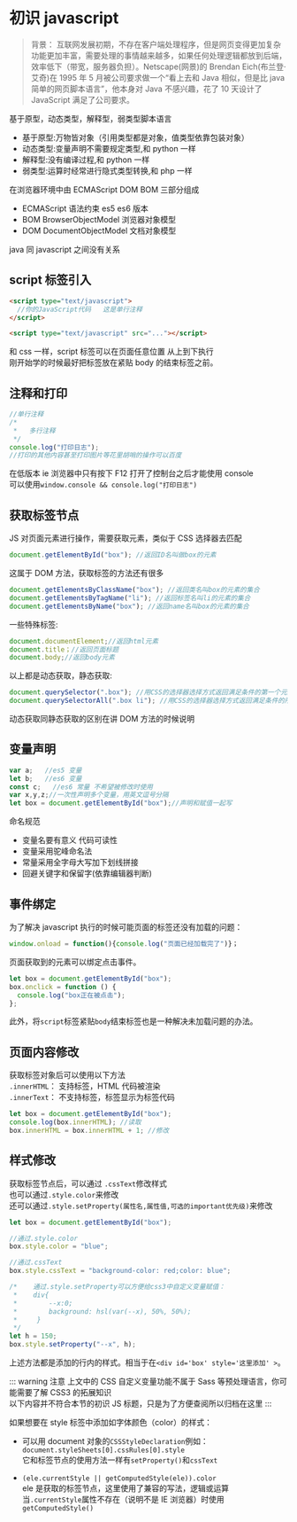 # 初识 javascript

> 背景： 互联网发展初期，不存在客户端处理程序，但是网页变得更加复杂功能更加丰富，需要处理的事情越来越多，如果任何处理逻辑都放到后端，效率低下（带宽，服务器负担）。Netscape(网景)的 Brendan Eich(布兰登·艾奇)在 1995 年 5 月被公司要求做一个“看上去和 Java 相似，但是比 java 简单的网页脚本语言”，他本身对 Java 不感兴趣，花了 10 天设计了 JavaScript 满足了公司要求。

基于原型，动态类型，解释型，弱类型脚本语言

- 基于原型:万物皆对象（引用类型都是对象，值类型依靠包装对象）
- 动态类型:变量声明不需要规定类型,和 python 一样
- 解释型:没有编译过程,和 python 一样
- 弱类型:运算时经常进行隐式类型转换,和 php 一样

在浏览器环境中由 ECMAScript DOM BOM 三部分组成

- ECMAScript 语法约束 es5 es6 版本
- BOM BrowserObjectModel 浏览器对象模型
- DOM DocumentObjectModel 文档对象模型

java 同 javascript 之间没有关系

## script 标签引入

```html
<script type="text/javascript">
  //你的JavaScript代码   这是单行注释
</script>
```

```html
<script type="text/javascript" src="..."></script>
```

和 css 一样，script 标签可以在页面任意位置 从上到下执行  
刚开始学的时候最好把标签放在紧贴 body 的结束标签之前。

## 注释和打印

```js
//单行注释
/*
 *   多行注释
 */
console.log("打印日志");
//打印的其他内容甚至打印图片等花里胡哨的操作可以百度
```

在低版本 ie 浏览器中只有按下 F12 打开了控制台之后才能使用 console  
可以使用`window.console && console.log("打印日志")`

## 获取标签节点

JS 对页面元素进行操作，需要获取元素，类似于 CSS 选择器去匹配

```js
document.getElementById("box"); //返回ID名叫做box的元素
```

这属于 DOM 方法，获取标签的方法还有很多

```js
document.getElementsByClassName("box"); //返回类名叫box的元素的集合
document.getElementsByTagName("li"); //返回标签名叫li的元素的集合
document.getElementsByName("box"); //返回name名叫box的元素的集合
```

一些特殊标签:

```js
document.documentElement;//返回html元素
document.title；//返回页面标题
document.body;//返回body元素
```

以上都是动态获取，静态获取:

```js
document.querySelector(".box"); //用CSS的选择器选择方式返回满足条件的第一个元素
document.querySelectorAll(".box li"); //用CSS的选择器选择方式返回满足条件的所有的元素集合
```

动态获取同静态获取的区别在讲 DOM 方法的时候说明

## 变量声明

```js
var a;   //es5 变量
let b;   //es6 变量
const c;   //es6 常量 不希望被修改时使用
var x,y,z;//一次性声明多个变量，用英文逗号分隔
let box = document.getElementById("box");//声明和赋值一起写
```

命名规范

- 变量名要有意义 代码可读性
- 变量采用驼峰命名法
- 常量采用全字母大写加下划线拼接
- 回避关键字和保留字(依靠编辑器判断)

## 事件绑定

为了解决 javascript 执行的时候可能页面的标签还没有加载的问题：

```js
window.onload = function(){console.log("页面已经加载完了")}；
```

页面获取到的元素可以绑定点击事件。

```js
let box = document.getElementById("box");
box.onclick = function () {
  console.log("box正在被点击");
};
```

此外，将`script`标签紧贴`body`结束标签也是一种解决未加载问题的办法。

## 页面内容修改

获取标签对象后可以使用以下方法  
 `.innerHTML`： 支持标签，HTML 代码被渲染  
 `.innerText`： 不支持标签，标签显示为标签代码

```js
let box = document.getElementById("box");
console.log(box.innerHTML); //读取
box.innerHTML = box.innerHTML + 1; //修改
```

## 样式修改

获取标签节点后，可以通过 `.cssText`修改样式  
也可以通过`.style.color`来修改  
还可以通过`.style.setProperty(属性名,属性值,可选的important优先级)`来修改

```js
let box = document.getElementById("box");

//通过.style.color
box.style.color = "blue";

//通过.cssText
box.style.cssText = "background-color: red;color: blue";

/*    通过.style.setProperty可以方便给css3中自定义变量赋值：
 *    div{
 *        --x:0;
 *        background: hsl(var(--x), 50%, 50%);
 *     }
 */
let h = 150;
box.style.setProperty("--x", h);
```

上述方法都是添加的行内的样式。相当于在`<div id='box' style='这里添加' >`。

::: warning 注意
上文中的 CSS 自定义变量功能不属于 Sass 等预处理语言，你可能需要了解 CSS3 的拓展知识  
以下内容并不符合本节的初识 JS 标题，只是为了方便查阅所以归档在这里
:::

如果想要在 style 标签中添加如字体颜色（color）的样式：

- 可以用 document 对象的`CSSStyleDeclaration`例如：  
  `document.styleSheets[0].cssRules[0].style`  
  它和标签节点的使用方法一样有`setProperty()`和`cssText`

- `(ele.currentStyle || getComputedStyle(ele)).color`  
  ele 是获取的标签节点，这里使用了兼容的写法，逻辑或运算  
  当`.currentStyle`属性不存在（说明不是 IE 浏览器）时使用`getComputedStyle()`
